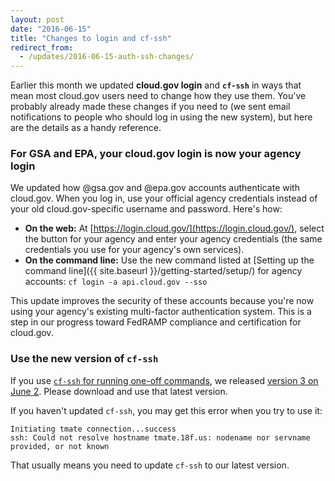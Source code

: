 ```yaml
---
layout: post
date: "2016-06-15"
title: "Changes to login and cf-ssh"
redirect_from:
  - /updates/2016-06-15-auth-ssh-changes/
---
```


Earlier this month we updated **cloud.gov login** and **`cf-ssh`** in ways that mean most cloud.gov users need to change how they use them. You've probably already made these changes if you need to (we sent email notifications to people who should log in using the new system), but here are the details as a handy reference.
<!--more-->

### For GSA and EPA, your cloud.gov login is now your agency login

We updated how @gsa.gov and @epa.gov accounts authenticate with cloud.gov. When you log in, use your official agency credentials instead of your old cloud.gov-specific username and password. Here's how:

* **On the web:** At [https://login.cloud.gov/](https://login.cloud.gov/), select the button for your agency and enter your agency credentials (the same credentials you use for your agency's own services).
* **On the command line:** Use the new command listed at [Setting up the command line]({{ site.baseurl }}/getting-started/setup/) for agency accounts: `cf login -a api.cloud.gov --sso`

This update improves the security of these accounts because you're now using your agency's existing multi-factor authentication system. This is a step in our progress toward FedRAMP compliance and certification for cloud.gov.

### Use the new version of `cf-ssh`

If you use [`cf-ssh` for running one-off commands](https://docs.cloud.gov/getting-started/one-off-tasks/#cf-ssh), we released [version 3 on June 2](https://github.com/18F/cf-ssh/releases/). Please download and use that latest version.

If you haven't updated `cf-ssh`, you may get this error when you try to use it:

    Initiating tmate connection...success
    ssh: Could not resolve hostname tmate.18f.us: nodename nor servname provided, or not known

That usually means you need to update `cf-ssh` to our latest version.
